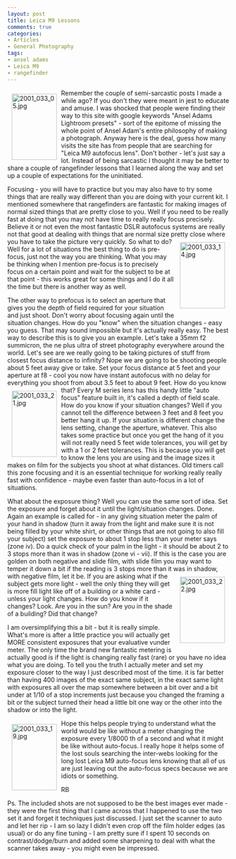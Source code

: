 ```yaml
---
layout: post
title: Leica M9 Lessons
comments: true
categories:
- Articles
- General Photography
tags:
- ansel adams
- Leica M9
- rangefinder
---
```

<a rel="lightbox" href="/wp-content/uploads/2009/09/2001_033_05.jpg"><img title="2001_033_05.jpg" src="/wp-content/uploads/2009/09/.thumbs/.2001_033_05.jpg" border="0" alt="2001_033_05.jpg" hspace="10" vspace="10" width="102" height="150" align="left" /></a>Remember the couple of semi-sarcastic posts I made a while ago? If you don't they were meant in jest to educate and amuse. I was shocked that people were finding their way to this site with google keywords "Ansel Adams Lightroom presets" - sort of the epitome of missing the whole point of Ansel Adam's entire philosophy of making a photograph. Anyway here is the deal, guess how many visits the site has from people that are searching for "Leica M9 autofocus lens". Don't bother - let's just say a lot. Instead of being sarcastic I thought it may be better to share a couple of rangefinder lessons that I learned along the way and set up a couple of expectations for the uninitiated.

Focusing - you will have to practice but you may also have to try some things that are really way different than you are doing with your current kit. I mentioned somewhere that rangefinders are fantastic for making images of normal sized things that are pretty close to you. Well if you need to be really fast at doing that you may not have time to really really focus precisely. Believe it or not even the most fantastic DSLR autofocus systems are really not that good at dealing with things that are normal size pretty close where you have to take the picture very quickly. <a rel="lightbox" href="/wp-content/uploads/2009/09/2001_033_14.jpg"><img title="2001_033_14.jpg" src="/wp-content/uploads/2009/09/.thumbs/.2001_033_14.jpg" border="0" alt="2001_033_14.jpg" hspace="10" vspace="10" width="102" height="150" align="right" /></a>So what to do? Well for a lot of situations the best thing to do is pre-focus, just not the way you are thinking. What you may be thinking when I mention pre-focus is to precisely focus on a certain point and wait for the subject to be at that point - this works great for some things and I do it all the time but there is another way as well.

The other way to prefocus is to select an aperture that gives you the depth of field required for your situation and just shoot. Don't worry about focusing again until the situation changes. How do you "know" when the situation changes - easy you guess. That may sound impossible but it's actually really easy. The best way to describe this is to give you an example. Let's take a 35mm f2 summicron, the ne plus ultra of street photography everywhere around the world. Let's see are we really going to be taking pictures of stuff from closest focus distance to infinity? Nope we are going to be shooting people about 5 feet away give or take. Set your focus distance at 5 feet and your aperture at f8 - cool you now have instant autofocus with no delay for everything you shoot from about 3.5 feet to about 9 feet. How do you know that? <a rel="lightbox" href="/wp-content/uploads/2009/09/2001_033_21.jpg"><img title="2001_033_21.jpg" src="/wp-content/uploads/2009/09/.thumbs/.2001_033_21.jpg" border="0" alt="2001_033_21.jpg" hspace="10" vspace="10" width="102" height="150" align="left" /></a>Every M series lens has this handy little "auto focus" feature built in, it's called a depth of field scale. How do you know if your situation changes? Well if you cannot tell the difference between 3 feet and 8 feet you better hang it up. If your situation is different change the lens setting, change the aperture, whatever. This also takes some practice but once you get the hang of it you will not really need 5 feet wide tolerances, you will get by with a 1 or 2 feet tolerances. This is because you will get to know the lens you are using and the image sizes it makes on film for the subjects you shoot at what distances. Old timers call this zone focusing and it is an essential technique for working really really fast with confidence - maybe even faster than auto-focus in a lot of situations.

What about the exposure thing? Well you can use the same sort of idea. Set the exposure and forget about it until the light/situation changes. Done. Again an example is called for - in any giving situation meter the palm of your hand in shadow (turn it away from the light and make sure it is not being filled by your white shirt, or other things that are not going to also fill your subject) set the exposure to about 1 stop less than your meter says (zone iv). Do a quick check of your palm in the light - it should be about 2 to 3 stops more than it was in shadow (zone vi - vii). If this is the case you are golden on both negative and slide film, with slide film you may want to temper it down a bit if the reading is 3 stops more than it was in shadow, with negative film, let it be.<a rel="lightbox" href="/wp-content/uploads/2009/09/2001_033_22.jpg"><img title="2001_033_22.jpg" src="/wp-content/uploads/2009/09/.thumbs/.2001_033_22.jpg" border="0" alt="2001_033_22.jpg" hspace="10" vspace="10" width="102" height="150" align="right" /></a> If you are asking what if the subject gets more light - well the only thing they will get is more fill light like off of a building or a white card - unless your light changes. How do you know if it changes? Look. Are you in the sun? Are you in the shade of a building? Did that change?

I am oversimplifying this a bit - but it is really simple. What's more is after a little practice you will actually get MORE consistent exposures that your evaluative vunder meter. The only time the brand new fantastic metering is actually good is if the light is changing really fast (rare) or you have no idea what you are doing. To tell you the truth I actually meter and set my exposure closer to the way I just described most of the time. it is far better than having 400 images of the exact same subject, in the exact same light with exposures all over the map somewhere between a bit over and a bit under at 1/10 of a stop increments just because you changed the framing a bit or the subject turned their head a little bit one way or the other into the shadow or into the light.

<a rel="lightbox" href="/wp-content/uploads/2009/09/2001_033_19.jpg"><img title="2001_033_19.jpg" src="/wp-content/uploads/2009/09/.thumbs/.2001_033_19.jpg" border="0" alt="2001_033_19.jpg" hspace="10" vspace="10" width="102" height="150" align="left" /></a>Hope this helps people trying to understand what the world would be like without a meter changing the exposure every 1/8000 th of a second and what it might be like without auto-focus. I really hope it helps some of the lost souls searching the inter-webs looking for the long lost Leica M9 auto-focus lens knowing that all of us are just leaving out the auto-focus specs because we are idiots or something.

RB

Ps. The included shots are not supposed to be the best images ever made - they were the first thing that I came across that I happened to use the two set it and forget it techniques just discussed. I just set the scanner to auto and let her rip - I am so lazy I didn't even crop off the film holder edges (as usual) or do any fine tuning - I am pretty sure if I spent 10 seconds on contrast/dodge/burn and added some sharpening to deal with what the scanner takes away - you might even be impressed.